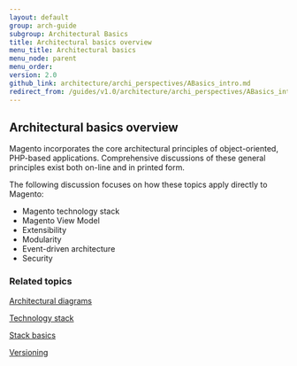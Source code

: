```yaml
---
layout: default
group: arch-guide
subgroup: Architectural Basics
title: Architectural basics overview
menu_title: Architectural basics
menu_node: parent
menu_order:
version: 2.0
github_link: architecture/archi_perspectives/ABasics_intro.md
redirect_from: /guides/v1.0/architecture/archi_perspectives/ABasics_intro.html
---
```


## Architectural basics overview

Magento incorporates the core architectural principles of object-oriented, PHP-based applications. Comprehensive discussions of these general principles exist both on-line and in printed form.

The following discussion focuses on how these topics apply directly to Magento:

* Magento technology stack
* Magento View Model
* Extensibility
* Modularity
* Event-driven architecture
* Security

### Related topics

<a href="{{page.baseurl}}architecture/archi_perspectives/arch_diagrams.html" target="_blank">Architectural diagrams</a>

<a href="{{page.baseurl}}architecture/tech-stack.html" target="_blank">Technology stack</a>

<a href="{{page.baseurl}}architecture/stack-basics.html" target="_blank">Stack basics</a>

<a href="{{page.baseurl}}architecture/versioning.html" target="_blank">Versioning</a>

